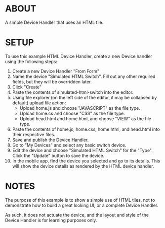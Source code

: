 ABOUT
=====

A simple Device Handler that uses an HTML tile.

SETUP
=====

To use this example HTML Device Handler, create a new Device handler using the following steps:

1. Create a new Device Handler "From Form"
2.  Name the device "Simulated HTML Switch". Fill out any other required fields, but they will be overridden later.
3. Click "Create"
4. Paste the contents of simulated-html-switch into the editor.
5.  Using file explorer (on the left side of the editor, it may be collapsed by default) upload file action:
	+ Upload home.js and choose "JAVASCRIPT" as the file type.
	+ Upload home.cs and choose "CSS" as the file type.
    + Upload head.html and home.html, and choose "VIEW" as the file type.
6. Paste the contents of home.js, home.css, home.html, and head.html into their respective files.
7. Save and publish the Device Handler.
8. Go to "My Devices" and select any basic switch device.
9. Edit the device and choose "Simulated HTML Switch" for the "Type". Click the "Update" button to save the device.
10. In the mobile app, find the device you selected and go to its details. This will show the device details as rendered by the HTML device handler.

NOTES
=====

The purpose of this example is to show a simple use of HTML tiles, not to demonstrate how to build a great looking UI, or a complete Device Handler.

As such, it does not actuate the device, and the layout and style of the Device Handler is for learning purposes only.
